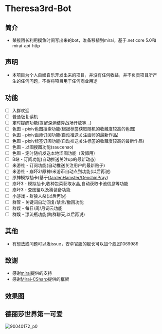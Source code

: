 # Theresa3rd-Bot

## 简介
 - 某舰团长利用摸鱼时间写出来的bot，准备移植到mirai。基于.net core 5.0和mirai-api-http

## 声明
 - 本项目为个人自娱自乐开发出来的项目，并没有任何收益，并不负责项目所产生的任何问题，不得将项目用于任何商业用途

## 功能
- [ ] 入群欢迎
- [ ] 普通版复读机
- [ ] 定时提醒功能(提醒深渊结算战场开放等...)
- [ ] 色图 - pixiv色图搜索功能(根据标签获取随机的收藏度较高的色图)
- [ ] 色图 - pixiv画师订阅功能(自动推送关注画师的最新作品)
- [ ] 色图 - pixiv标签订阅功能(自动推送关注标签的收藏度较高的最新作品)
- [ ] 色图 - 以图搜图功能(saucenao)
- [ ] 色图 - 定时随机发送本地涩图功能（没卵用）
- [ ] B站 - 订阅功能(自动推送关注up的最新动态)
- [ ] 米游社 - 订阅功能(自动推送关注用户的最新贴子)
- [ ] 米游社 - 崩坏3/原神/米游币自动点到功能(以后再说)
- [ ] 原神模拟抽卡(基于[GardenHamster/GenshinPray](https://github.com/GardenHamster/GenshinPray))
- [ ] 崩坏3 - 模拟抽卡,收种包菜获取水晶,自动获取卡池信息等功能
- [ ] 崩坏3 - 查图鉴以及猜装备功能
- [ ] 小游戏 - 群狼人杀(以后再说)
- [ ] 群管 - 关键词自动回复/禁言/撤回功能
- [ ] 群娱 - 每日/周/月词云功能
- [ ] 群娱 - 漂流瓶功能(跨群聊天,以后再说)

## 其他
- 有想法或问题可以发issue，安卓官服的舰长可以加个舰团1069989

## 致谢
- 感谢[mirai](https://github.com/mamoe/mirai)提供的支持
- 感谢[Mirai-CSharp](https://github.com/Executor-Cheng/mirai-CSharp)提供的框架

## 效果图


## 德丽莎世界第一可爱
![90040172_p0](https://user-images.githubusercontent.com/89188316/145987675-30dc5854-0d88-47d9-bf80-5ed38493c02b.jpg)



